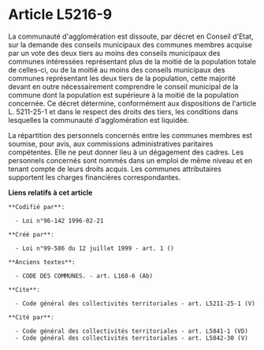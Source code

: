 # Article L5216-9

La communauté d'agglomération est dissoute, par décret en Conseil d'Etat, sur la demande des conseils municipaux des communes
membres acquise par un vote des deux tiers au moins des conseils municipaux des communes intéressées représentant plus de la
moitié de la population totale de celles-ci, ou de la moitié au moins des conseils municipaux des communes représentant les
deux tiers de la population, cette majorité devant en outre nécessairement comprendre le conseil municipal de la commune dont
la population est supérieure à la moitié de la population concernée. Ce décret détermine, conformément aux dispositions de
l'article L. 5211-25-1 et dans le respect des droits des tiers, les conditions dans lesquelles la communauté d'agglomération
est liquidée. 

La répartition des personnels concernés entre les communes membres est soumise, pour avis, aux commissions administratives
paritaires compétentes. Elle ne peut donner lieu à un dégagement des cadres. Les personnels concernés sont nommés dans un
emploi de même niveau et en tenant compte de leurs droits acquis. Les communes attributaires supportent les charges
financières correspondantes.

**Liens relatifs à cet article**

	**Codifié par**:

	  - Loi n°96-142 1996-02-21

	**Créé par**:

	  - Loi n°99-586 du 12 juillet 1999 - art. 1 ()

	**Anciens textes**:

	  - CODE DES COMMUNES. - art. L168-6 (Ab)

	**Cite**:

	  - Code général des collectivités territoriales - art. L5211-25-1 (V)

	**Cité par**:

	  - Code général des collectivités territoriales - art. L5841-1 (VD)
	  - Code général des collectivités territoriales - art. L5842-30 (V)
